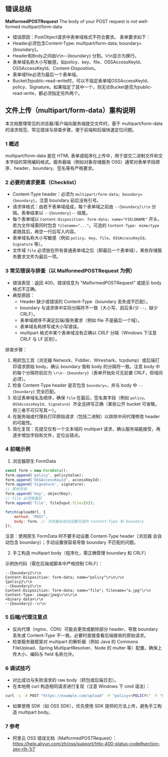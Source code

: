 ## 错误总结
**MalformedPOSTRequest**
The body of your POST request is not well-formed multipart/form-data

* 错误原因：PostObject请求中表单域格式不符合要求。
表单要求如下：
* Header必须包含Content-Type: multipart/form-data; boundary={boundary}。
* Header和Body之间由\r\n--{boundary} 分割。\r\n显示为换行。
* 表单域名称大小写敏感，如policy、key、file、OSSAccessKeyId、OSSAccessKeyId、Content-Disposition。
* 表单域file必须为最后一个表单域。
* Bucket为public-read-write时，可以不指定表单域OSSAccessKeyId、policy、Signature。如果指定了其中一个，则无论Bucket是否为public-read-write，都必须指定另外两个。


## 文件上传（multipart/form-data）重构说明

本文档整理常见的浏览器/客户端向服务端提交文件时，基于 multipart/form-data 的请求规范、常见错误与排查步骤，便于前端和后端快速定位问题。

### 1 概述
multipart/form-data 是在 HTML 表单或程序化上传中，用于提交二进制文件和文本字段的常用编码格式。服务器端（例如对象存储服务 OSS）通常对表单字段顺序、header、boundary、签名等有严格要求。

### 2 必要的请求要素（Checklist）
- Content-Type header：必须为 `multipart/form-data; boundary={boundary}`，注意 boundary 前后没有引号。
- 请求体格式：由若干表单域组成，每个表单域之前由 `--{boundary}\r\n` 分隔，表单结束以 `--{boundary}--` 结尾。
- 每个表单域以 `Content-Disposition: form-data; name="FIELDNAME"` 开头，若为文件域需同时包含 `filename="..."`。可选的 `Content-Type: mime/type` 紧随其后，再空一行后写入内容。
- 表单域名称大小写敏感（例如 `policy`、`key`、`file`、`OSSAccessKeyId`、`Signature` 等）。
- 文件域 `file` 必须放在所有普通表单域之后（即最后一个表单域），某些存储服务要求文件为最后一项。

### 3 常见错误与排查（以 MalformedPOSTRequest 为例）
- 错误表现：返回 400，错误信息为 "MalformedPOSTRequest" 或提示 body 格式不正确。
- 典型原因：
	- Header 缺少或错误的 Content-Type（boundary 丢失或不匹配）。
	- boundary 与请求体中实际分隔符不一致（大小写、前后多/少 `--`、缺少 CRLF）。
	- 表单域顺序不满足后端/服务要求（例如 file 不是最后一个域）。
	- 表单域名称拼写或大小写错误。
	- multipart 格式中某个表单域没有正确以 CRLF 分隔（Windows 下注意 CRLF 与 LF 区别）。

排查步骤：
1. 用抓包工具（浏览器 Network、Fiddler、Wireshark、tcpdump）或后端打印请求原始 body，确认 boundary 值和 body 的分隔符一致。注意 body 中的每个分隔符前应为 `\r\n--{boundary}`（表单开始处可无前置 CRLF，但域间必须）。
2. 检查 Content-Type header 是否包含 `boundary=`，并与 body 中 `--{boundary}` 完全匹配。
3. 验证表单域名及顺序，确保 `file` 在最后，签名类字段（例如 `policy`、`OSSAccessKeyId`、`Signature`）齐全且拼写正确（某些公开 bucket 可省略，但三者不可只写其一）。
4. 在服务端或代理处打印原始请求（包括二进制）以排除中间代理修改 header 的可能性。
5. 简化复现：先提交仅有一个文本域的 multipart 请求，确认服务端能接受，再逐步增加字段和文件，定位出错点。

### 4 前端示例
1) 浏览器原生 FormData

```js
const form = new FormData();
form.append('policy', policyValue);
form.append('OSSAccessKeyId', accessKeyId);
form.append('Signature', signature);
// 其他字段
form.append('key', objectKey);
// file 必须放最后
form.append('file', fileInput.files[0]);

fetch(uploadUrl, {
	method: 'POST',
	body: form, // 浏览器会自动设置合适的 Content-Type 和 boundary
});
```

注意：使用原生 FormData 时不要手动设置 Content-Type header（浏览器 会自动包含 boundary）；手动设置很容易导致 boundary 不匹配的问题。

2) 手工构造 multipart body（程序化，需正确管理 boundary 和 CRLF）

示例伪代码（需在后端或脚本中严格控制 CRLF）：

```
--{boundary}\r\n
Content-Disposition: form-data; name="policy"\r\n\r\n
{policy}\r\n
--{boundary}\r\n
Content-Disposition: form-data; name="file"; filename="a.jpg"\r\n
Content-Type: image/jpeg\r\n\r\n
<binary data>\r\n
--{boundary}--\r\n
```

### 5 后端/代理注意点
- 反向代理（nginx、CDN）可能会更改或删除部分 header，导致 boundary 丢失或 Content-Type 不一致。必要时直接查看后端接收的原始请求。 
- 检查服务器框架对 multipart 的解析器（例如 Java 的 Commons FileUpload、Spring MultipartResolver、Node 的 multer 等）配置，确保上传大小、编码与 field 名称允许。

### 6 调试技巧
- 对比成功与失败请求的 raw body（抓包或后端日志）。
- 在本地用 curl 构造相同请求进行复现（注意 Windows 下 cmd 语法）：

```bat
curl -i -X POST "https://example.com/upload" -F "policy=%POLICY%" -F "OSSAccessKeyId=%KEY%" -F "Signature=%SIGN%" -F "key=path/to/obj" -F "file=@C:\path\to\file.jpg"
```

- 如果使用 SDK（如 OSS SDK），优先使用 SDK 提供的方法上传，避免手工构造 multipart body。

### 7 参考
- 阿里云 OSS 错误文档（MalformedPOSTRequest）：https://help.aliyun.com/zh/oss/support/http-400-status-code#section-zev-rjh-1r7
